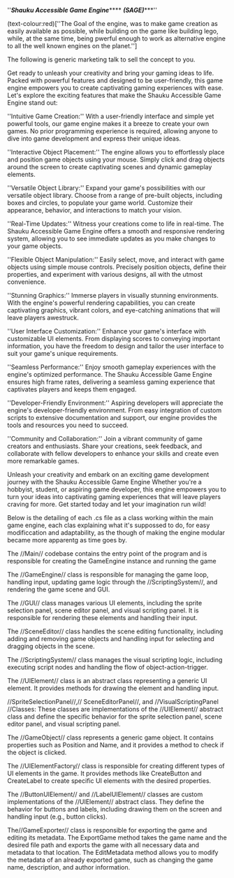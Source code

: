''***************Shauku Accessible Game Engine******************* 
***************************(SAGE)******************************''

(text-colour:red)[''The Goal of the engine, was to make game creation as easily available as possible, while building on the game like building lego, while, at the same time, being pwerful enough to work as alternative engine to all the well known engines on the planet.'']

The following is generic marketing talk to sell the concept to you.

Get ready to unleash your creativity and bring your gaming ideas to life. Packed with powerful features and designed to be user-friendly, this game engine empowers you to create captivating gaming experiences with ease. Let's explore the exciting features that make the Shauku Accessible Game Engine stand out:

''Intuitive Game Creation:'' With a user-friendly interface and simple yet powerful tools, our game engine makes it a breeze to create your own games. No prior programming experience is required, allowing anyone to dive into game development and express their unique ideas.

''Interactive Object Placement:'' The engine allows you to effortlessly place and position game objects using your mouse. Simply click and drag objects around the screen to create captivating scenes and dynamic gameplay elements.

''Versatile Object Library:'' Expand your game's possibilities with our versatile object library. Choose from a range of pre-built objects, including boxes and circles, to populate your game world. Customize their appearance, behavior, and interactions to match your vision.

''Real-Time Updates:'' Witness your creations come to life in real-time. The Shauku Accessible Game Engine offers a smooth and responsive rendering system, allowing you to see immediate updates as you make changes to your game objects.

''Flexible Object Manipulation:'' Easily select, move, and interact with game objects using simple mouse controls. Precisely position objects, define their properties, and experiment with various designs, all with the utmost convenience.

''Stunning Graphics:'' Immerse players in visually stunning environments. With the engine's powerful rendering capabilities, you can create captivating graphics, vibrant colors, and eye-catching animations that will leave players awestruck.

''User Interface Customization:'' Enhance your game's interface with customizable UI elements. From displaying scores to conveying important information, you have the freedom to design and tailor the user interface to suit your game's unique requirements.

''Seamless Performance:'' Enjoy smooth gameplay experiences with the engine's optimized performance. The Shauku Accessible Game Engine ensures high frame rates, delivering a seamless gaming experience that captivates players and keeps them engaged.

''Developer-Friendly Environment:'' Aspiring developers will appreciate the engine's developer-friendly environment. From easy integration of custom scripts to extensive documentation and support, our engine provides the tools and resources you need to succeed.

''Community and Collaboration:'' Join a vibrant community of game creators and enthusiasts. Share your creations, seek feedback, and collaborate with fellow developers to enhance your skills and create even more remarkable games.

Unleash your creativity and embark on an exciting game development journey with the Shauku Accessible Game Engine Whether you're a hobbyist, student, or aspiring game developer, this engine empowers you to turn your ideas into captivating gaming experiences that will leave players craving for more. Get started today and let your imagination run wild!

Below is the detailing of each .cs file as a class working within the main game engine, each clas explaining what it's suppossed to do, for easy modificcation and adaptability, as the though of making the engine modular became more apparentg as time goes by.

The //Main// codebase contains the entry point of the program and is responsible for creating the GameEngine instance and running the game

The //GameEngine// class is responsible for managing the game loop, handling input, updating game logic through the //ScriptingSystem//, and rendering the game scene and GUI. 

The //GUI// class manages various UI elements, including the sprite selection panel, scene editor panel, and visual scripting panel. It is responsible for rendering these elements and handling their input.

The //SceneEditor// class handles the scene editing functionality, including adding and removing game objects and handling input for selecting and dragging objects in the scene.

The //ScriptingSystem// class manages the visual scripting logic, including executing script nodes and handling the flow of object-action-trigger.

The //UIElement// class is an abstract class representing a generic UI element. It provides methods for drawing the element and handling input.

//SpriteSelectionPanel//,// SceneEditorPanel//, and //VisualScriptingPanel //Classes:
These classes are implementations of the //UIElement// abstract class and define the specific behavior for the sprite selection panel, scene editor panel, and visual scripting panel.

The //GameObject// class represents a generic game object. It contains properties such as Position and Name, and it provides a method to check if the object is clicked.

The //UIElementFactory// class is responsible for creating different types of UI elements in the game. It provides methods like CreateButton and CreateLabel to create specific UI elements with the desired properties.

The //ButtonUIElement// and //LabelUIElement// classes are custom implementations of the //UIElement// abstract class. They define the behavior for buttons and labels, including drawing them on the screen and handling input (e.g., button clicks).

  The//GameExporter// class is responsible for exporting the game and editing its metadata. The ExportGame method takes the game name and the desired file path and exports the game with all necessary data and metadata to that location. The EditMetadata method allows you to modify the metadata of an already exported game, such as changing the game name, description, and author information.

